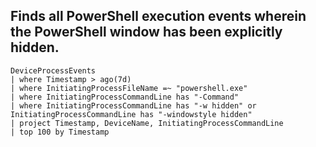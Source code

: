 ## Finds all PowerShell execution events wherein the PowerShell window has been explicitly hidden.

```kql
DeviceProcessEvents
| where Timestamp > ago(7d)
| where InitiatingProcessFileName =~ "powershell.exe"
| where InitiatingProcessCommandLine has "-Command"
| where InitiatingProcessCommandLine has "-w hidden" or InitiatingProcessCommandLine has "-windowstyle hidden"
| project Timestamp, DeviceName, InitiatingProcessCommandLine
| top 100 by Timestamp
